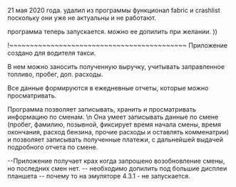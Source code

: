 21 мая 2020 года.
удалил из программы функционал fabric и crashlist поскольку они уже не актуальны и не работают.

программа теперь запускается. 
можно ее допилить при желании. ))


!~~~~~~~~~~~~~~~~~~~~~~~~~~~~~~~~~~~~~~~~~~~
Приложение создано для водителя такси.

В нем можно заносить полученную выручку, учитывать заправленное топливо,
пробег, доп. расходы.

Все данные формируются в ежедневные отчеты, которые можно просматривать.


Программа позволяет записывать, хранить и просматривать информацию по сменам. \n
Она умеет записывать данные по смене (пробег, фамилию, позывной, фиксирует время начала смены,
время окончания, расход бензина, прочие расходы и оставлять комменатрии) и позволяет
записывать полученные платежи, с дальнейшей выдачей подробного отчета по смене.





--Приложение получает крах когда запрошено возобновление смены, но последних смен нет.
-- необходимо допилить под большие дисплеи планшета
-- почему то на эмуляторе 4.3.1 - не запускается.


